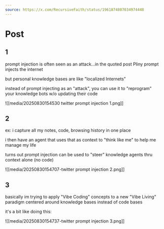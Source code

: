 ```yaml
---
source: https://x.com/RecursiveFaith/status/1961874807034974448
---
```

# Post
## 1
prompt injection is often seen as an attack...in the quoted post Pliny prompt injects the internet

but personal knowledge bases are like "localized Internets"

instead of prompt injecting as an "attack", you can use it to "reprogram" your knowledge bots w/o updating their code

![[media/20250830154530 twitter prompt injection 1.png]]
## 2
ex: i capture all my notes, code, browsing history in one place

i then have an agent that uses that as context to "think like me" to help me manage my life

turns out prompt injection can be used to "steer" knowledge agents thru context alone (no code)

![[media/20250830154707-twitter prompt injection 2.png]]
## 3
basically im trying to apply "Vibe Coding" concepts to a new "Vibe Living" paradigm centered around knowledge bases instead of code bases

it's a bit like doing this:

![[media/20250830154737-twitter prompt injection 3.png]]